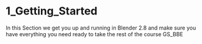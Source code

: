 # 1_Getting_Started
In this Section we get you up and running in Blender 2.8 and make sure you have everything you need ready to take the rest of the course GS_BBE
